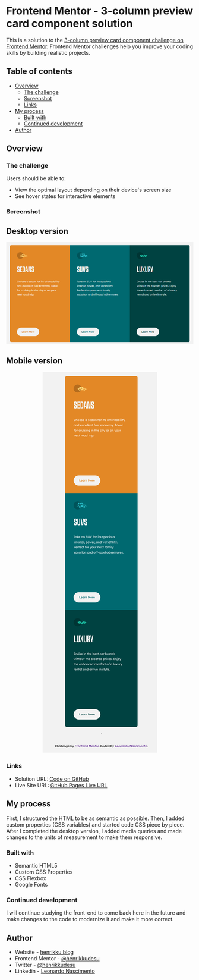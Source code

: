 # Frontend Mentor - 3-column preview card component solution

This is a solution to the [3-column preview card component challenge on Frontend Mentor](https://www.frontendmentor.io/challenges/3column-preview-card-component-pH92eAR2-). Frontend Mentor challenges help you improve your coding skills by building realistic projects.

## Table of contents

- [Overview](#overview)
  - [The challenge](#the-challenge)
  - [Screenshot](#screenshot)
  - [Links](#links)
- [My process](#my-process)
  - [Built with](#built-with)
  - [Continued development](#continued-development)
- [Author](#author)

## Overview

### The challenge

Users should be able to:

- View the optimal layout depending on their device's screen size
- See hover states for interactive elements

### Screenshot

## Desktop version

<p align="center">
  <img src="./screenshots/desktop-ver.png" />
</p>


## Mobile version

<p align="center" style="height: auto;">
  <img src="./screenshots/mobile-ver.png" />
</p>

### Links

- Solution URL: [Code on GitHub](https://github.com/henrikkudesu/frontendmentor-challenges/tree/main/3-column-preview-card-component)
- Live Site URL: [GitHub Pages Live URL](https://henrikkudesu.github.io/frontendmentor-challenges/3-column-preview-card-component/)

## My process

First, I structured the HTML to be as semantic as possible. Then, I added custom properties (CSS variables) and started code CSS piece by piece. After I completed the desktop version, I added media queries and made changes to the units of measurement to make them responsive.

### Built with

- Semantic HTML5
- Custom CSS Properties
- CSS Flexbox
- Google Fonts

### Continued development

I will continue studying the front-end to come back here in the future and make changes to the code to modernize it and make it more correct.

## Author

- Website - [henrikku blog](https://henrikkudesu.github.io)
- Frontend Mentor - [@henrikkudesu](https://www.frontendmentor.io/profile/henrikkudesu)
- Twitter - [@henrikkudesu](https://twitter.com/henrikkudesu)
- Linkedin - [Leonardo Nascimento](https://www.linkedin.com/in/leonardo-henrikku/)
